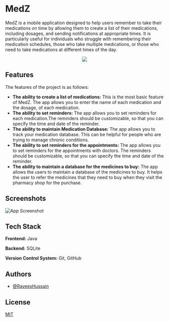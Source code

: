 
# MedZ

MedZ is a mobile application designed to help users remember to take their medications on time by allowing them to create a list of their medications, including dosages, and sending notifications at appropriate times. It is particularly useful for individuals who struggle with remembering their medication schedules, those who take multiple medications, or those who need to take medications at different times of the day.


<p align = "center"><img src=".app/src/main/res/mipmap-hdpi/ic_launcher_foreground.png" ></p>

## Features

The features of the project is as follows:

- **The ability to create a list of medications:** This is the most basic feature of MedZ. The app allows you to enter the name of each medication and the dosage, of each medication.
- **The ability to set reminders:** The app allows you to set reminders for each medication.The reminders should be customizable, so that you can specify the time and date of the reminder.
- **The ability to maintain Medication Database:** The app allows you to track your medication database. This can be helpful for people who are trying to manage chronic conditions.
- **The ability to set reminders for the appointments:** The app allows you to set reminders for the appointments with doctors. The reminders should be customizable, so that you can specify the time and date of the reminder.
- **The ability to maintain a database for the medicines to buy:** The app allows the users to maintain a database of the medicines to buy. It helps the user to refer the medicines that they need to buy when they visit the pharmacy shop for the purchase.


## Screenshots

![App Screenshot](https://via.placeholder.com/468x300?text=App+Screenshot+Here)


## Tech Stack

**Frontend:** Java

**Backend:** SQLite

**Version Control System:** Git, GitHub



## Authors

- [@RayeesHussain](https://github.com/RayeesHussain)



## License

[MIT](https://choosealicense.com/licenses/mit/)

